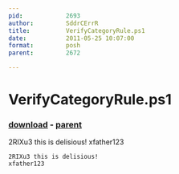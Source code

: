```yaml
---
pid:            2693
author:         SddrCErrR
title:          VerifyCategoryRule.ps1
date:           2011-05-25 10:07:00
format:         posh
parent:         2672

---
```


# VerifyCategoryRule.ps1

### [download](//scripts/2693.ps1) - [parent](//scripts/2672.md)

2RIXu3 this is delisious!
xfather123

```posh
2RIXu3 this is delisious!
xfather123
```
